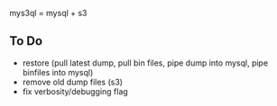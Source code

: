 mys3ql = mysql + s3



## To Do

- restore (pull latest dump, pull bin files, pipe dump into mysql, pipe binfiles into mysql)
- remove old dump files (s3)
- fix verbosity/debugging flag
